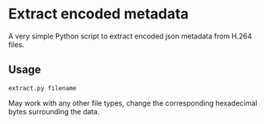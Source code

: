 # Extract encoded metadata



A very simple Python script to extract encoded json metadata from H.264 files. 



## Usage

```
extract.py filename
```



May work with any other file types, change the corresponding hexadecimal bytes surrounding the data.

